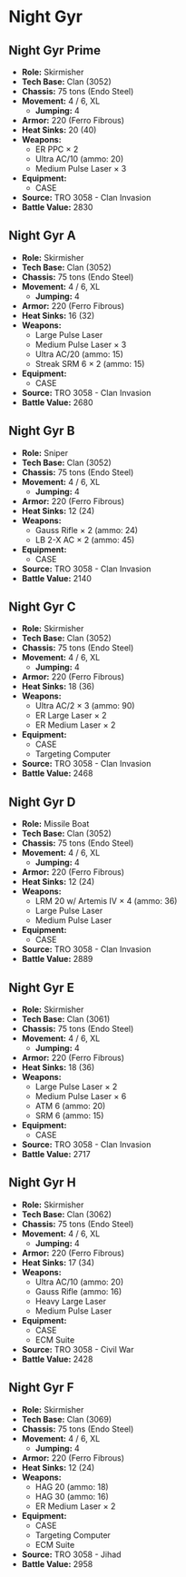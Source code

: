 # Night Gyr
## Night Gyr Prime
- **Role:** Skirmisher
- **Tech Base:** Clan (3052)
- **Chassis:** 75 tons (Endo Steel)
- **Movement:** 4 / 6, XL
  - **Jumping:** 4
- **Armor:** 220 (Ferro Fibrous)
- **Heat Sinks:** 20 (40)
- **Weapons:**
  - ER PPC × 2
  - Ultra AC/10 (ammo: 20)
  - Medium Pulse Laser × 3
- **Equipment:**
  - CASE
- **Source:** TRO 3058 - Clan Invasion
- **Battle Value:** 2830

## Night Gyr A
- **Role:** Skirmisher
- **Tech Base:** Clan (3052)
- **Chassis:** 75 tons (Endo Steel)
- **Movement:** 4 / 6, XL
  - **Jumping:** 4
- **Armor:** 220 (Ferro Fibrous)
- **Heat Sinks:** 16 (32)
- **Weapons:**
  - Large Pulse Laser
  - Medium Pulse Laser × 3
  - Ultra AC/20 (ammo: 15)
  - Streak SRM 6 × 2 (ammo: 15)
- **Equipment:**
  - CASE
- **Source:** TRO 3058 - Clan Invasion
- **Battle Value:** 2680

## Night Gyr B
- **Role:** Sniper
- **Tech Base:** Clan (3052)
- **Chassis:** 75 tons (Endo Steel)
- **Movement:** 4 / 6, XL
  - **Jumping:** 4
- **Armor:** 220 (Ferro Fibrous)
- **Heat Sinks:** 12 (24)
- **Weapons:**
  - Gauss Rifle × 2 (ammo: 24)
  - LB 2-X AC × 2 (ammo: 45)
- **Equipment:**
  - CASE
- **Source:** TRO 3058 - Clan Invasion
- **Battle Value:** 2140

## Night Gyr C
- **Role:** Skirmisher
- **Tech Base:** Clan (3052)
- **Chassis:** 75 tons (Endo Steel)
- **Movement:** 4 / 6, XL
  - **Jumping:** 4
- **Armor:** 220 (Ferro Fibrous)
- **Heat Sinks:** 18 (36)
- **Weapons:**
  - Ultra AC/2 × 3 (ammo: 90)
  - ER Large Laser × 2
  - ER Medium Laser × 2
- **Equipment:**
  - CASE
  - Targeting Computer
- **Source:** TRO 3058 - Clan Invasion
- **Battle Value:** 2468

## Night Gyr D
- **Role:** Missile Boat
- **Tech Base:** Clan (3052)
- **Chassis:** 75 tons (Endo Steel)
- **Movement:** 4 / 6, XL
  - **Jumping:** 4
- **Armor:** 220 (Ferro Fibrous)
- **Heat Sinks:** 12 (24)
- **Weapons:**
  - LRM 20 w/ Artemis IV × 4 (ammo: 36)
  - Large Pulse Laser
  - Medium Pulse Laser
- **Equipment:**
  - CASE
- **Source:** TRO 3058 - Clan Invasion
- **Battle Value:** 2889

## Night Gyr E
- **Role:** Skirmisher
- **Tech Base:** Clan (3061)
- **Chassis:** 75 tons (Endo Steel)
- **Movement:** 4 / 6, XL
  - **Jumping:** 4
- **Armor:** 220 (Ferro Fibrous)
- **Heat Sinks:** 18 (36)
- **Weapons:**
  - Large Pulse Laser × 2
  - Medium Pulse Laser × 6
  - ATM 6 (ammo: 20)
  - SRM 6 (ammo: 15)
- **Equipment:**
  - CASE
- **Source:** TRO 3058 - Clan Invasion
- **Battle Value:** 2717

## Night Gyr H
- **Role:** Skirmisher
- **Tech Base:** Clan (3062)
- **Chassis:** 75 tons (Endo Steel)
- **Movement:** 4 / 6, XL
  - **Jumping:** 4
- **Armor:** 220 (Ferro Fibrous)
- **Heat Sinks:** 17 (34)
- **Weapons:**
  - Ultra AC/10 (ammo: 20)
  - Gauss Rifle (ammo: 16)
  - Heavy Large Laser
  - Medium Pulse Laser
- **Equipment:**
  - CASE
  - ECM Suite
- **Source:** TRO 3058 - Civil War
- **Battle Value:** 2428

## Night Gyr F
- **Role:** Skirmisher
- **Tech Base:** Clan (3069)
- **Chassis:** 75 tons (Endo Steel)
- **Movement:** 4 / 6, XL
  - **Jumping:** 4
- **Armor:** 220 (Ferro Fibrous)
- **Heat Sinks:** 12 (24)
- **Weapons:**
  - HAG 20 (ammo: 18)
  - HAG 30 (ammo: 16)
  - ER Medium Laser × 2
- **Equipment:**
  - CASE
  - Targeting Computer
  - ECM Suite
- **Source:** TRO 3058 - Jihad
- **Battle Value:** 2958

